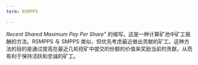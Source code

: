 ```yaml
---
term: RSMPPS

---
```

*Recent Shared Maximum Pay Per Share*" 的缩写。这是一种计算矿池中矿工报酬的方法。RSMPPS 与 SMPPS 类似，但优先考虑最近做出贡献的矿工。这种方法的目的是通过提高在最近几轮挖矿中提交的份额的价值来奖励当前的贡献，从而有利于保持活跃和忠诚的矿工。